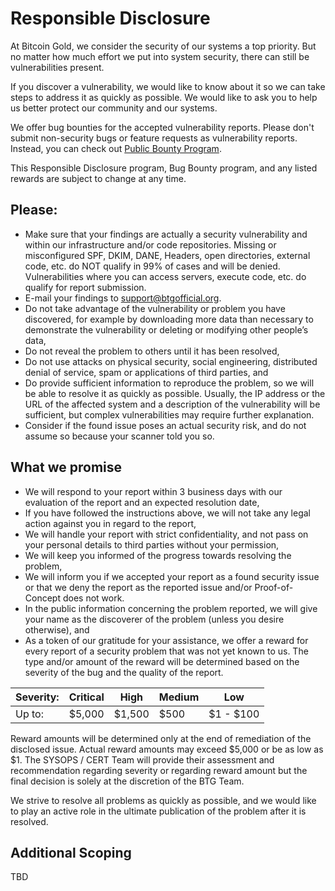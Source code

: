# Responsible Disclosure

At Bitcoin Gold, we consider the security of our systems a top priority. But no matter how much effort we put into system security, there can still be vulnerabilities present.

If you discover a vulnerability, we would like to know about it so we can take steps to address it as quickly as possible. We would like to ask you to help us better protect our community and our systems.

We offer bug bounties for the accepted vulnerability reports. Please don't submit non-security bugs 
or feature requests as vulnerability reports. Instead, you can check out [Public Bounty Program](public-bounty.md).

This Responsible Disclosure program, Bug Bounty program, and any listed rewards are subject to change at any time.

## Please:

- Make sure that your findings are actually a security vulnerability and within our infrastructure and/or code repositories. Missing or misconfigured SPF, DKIM, DANE, Headers, open directories, external code, etc. do NOT qualify in 99% of cases and will be denied. Vulnerabilities where you can access servers, execute code, etc. do qualify for report submission.
- E-mail your findings to support@btgofficial.org. 
- Do not take advantage of the vulnerability or problem you have discovered, for example by downloading more data than necessary to demonstrate the vulnerability or deleting or modifying other people’s data,
- Do not reveal the problem to others until it has been resolved,
- Do not use attacks on physical security, social engineering, distributed denial of service, spam or applications of third parties, and
- Do provide sufficient information to reproduce the problem, so we will be able to resolve it as quickly as possible. Usually, the IP address or the URL of the affected system and a description of the vulnerability will be sufficient, but complex vulnerabilities may require further explanation.
- Consider if the found issue poses an actual security risk, and do not assume so because your scanner told you so.

## What we promise

- We will respond to your report within 3 business days with our evaluation of the report and an expected resolution date,
- If you have followed the instructions above, we will not take any legal action against you in regard to the report,
- We will handle your report with strict confidentiality, and not pass on your personal details to third parties without your permission,
- We will keep you informed of the progress towards resolving the problem,
- We will inform you if we accepted your report as a found security issue or that we deny the report as the reported issue and/or Proof-of-Concept does not work.
- In the public information concerning the problem reported, we will give your name as the discoverer of the problem (unless you desire otherwise), and
- As a token of our gratitude for your assistance, we offer a reward for every report of a security problem that was not yet known to us. The type and/or amount of the reward will be determined based on the severity of the bug and the quality of the report.

| Severity: | Critical | High     | Medium   | Low       |
| --------- | -------- | -------- | -------- | --------- |
|  Up to:   | $5,000   | $1,500   | $500     | $1 - $100 |

Reward amounts will be determined only at the end of remediation of the disclosed issue. Actual reward amounts may exceed $5,000 or be as low as $1. The SYSOPS / CERT Team will provide their assessment and recommendation regarding severity or regarding reward amount but the final decision is solely at the discretion of the BTG Team.

We strive to resolve all problems as quickly as possible, and we would like to play an active role in the ultimate publication of the problem after it is resolved.

## Additional Scoping

TBD
